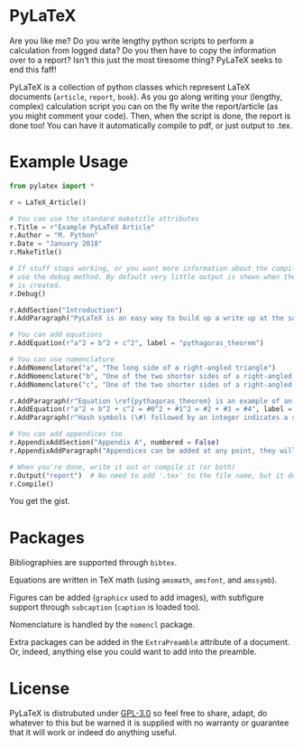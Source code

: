 # PyLaTeX

Are you like me? Do you write lengthy python scripts to perform a calculation from logged data? Do you then have to copy the information over to a report? Isn't this just the most tiresome thing? PyLaTeX seeks to end this faff!

PyLaTeX is a collection of python classes which represent LaTeX documents (`article`, `report`, `book`). As you go along writing your (lengthy, complex) calculation script you can on the fly write the report/article (as you might comment your code). Then, when the script is done, the report is done too! You can have it automatically compile to pdf, or just output to .tex.

# Example Usage
```python
from pylatex import *

r = LaTeX_Article()

# You can use the standard maketitle attributes
r.Title = r"Example PyLaTeX Article"
r.Author = "M. Python"
r.Date = "January 2018"
r.MakeTitle()

# If stuff stops working, or you want more information about the compilation,
# use the debug method. By default very little output is shown when the pdf
# is created.
r.Debug()

r.AddSection("Introduction")
r.AddParagraph("PyLaTeX is an easy way to build up a write up at the same time as the calculation. It has similar features to a simple \LaTeX document.")

# You can add equations
r.AddEquation(r"a^2 = b^2 + c^2", label = "pythagoras_theorem")

# You can use nomenclature
r.AddNomenclature("a", "The long side of a right-angled triangle")
r.AddNomenclature("b", "One of the two shorter sides of a right-angled triangle")
r.AddNomenclature("c", "One of the two shorter sides of a right-angled triangle")

r.AddParagraph(r"Equation \ref{pythagoras_theorem} is an example of an equation. Equations can also have data substituted in from a list of values:")
r.AddEquation(r"a^2 = b^2 + c^2 = #0^2 + #1^2 = #2 + #3 = #4", label = "pythagoras_theorem_filled", subslist = [3, 4, 9, 16, 25])
r.AddParagraph(r"Hash symbols (\#) followed by an integer indicates a substitution.")

# You can add appendices too
r.AppendixAddSection("Appendix A", numbered = False)
r.AppendixAddParagraph("Appendices can be added at any point, they will always be at the end of the document.")

# When you're done, write it out or compile it (or both)
r.Output("report")  # No need to add '.tex' to the file name, but it doesn't matter if you do.
r.Compile()
```
You get the gist.

# Packages

Bibliographies are supported through `bibtex`.

Equations are written in TeX math (using `amsmath`, `amsfont`, and `amssymb`).

Figures can be added (`graphicx` used to add images), with subfigure support through `subcaption` (`caption` is loaded too).

Nomenclature is handled by the `nomencl` package.

Extra packages can be added in the `ExtraPreamble` attribute of a document. Or, indeed, anything else you could want to add into the preamble.

# License
PyLaTeX is distrubuted under [GPL-3.0](https://www.gnu.org/licenses/gpl-3.0.en.html) so feel free to share, adapt, do whatever to this but be warned it is supplied with no warranty or guarantee that it will work or indeed do anything useful.